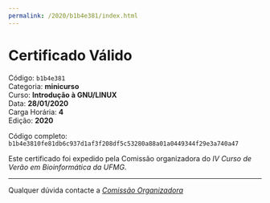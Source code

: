 ```yaml
---
permalink: /2020/b1b4e381/index.html
---
```


# Certificado Válido

Código: `b1b4e381`<br>
Categoria: **minicurso**<br>
Curso: **Introdução à GNU/LINUX**<br>
Data: **28/01/2020**<br>
Carga Horária: **4**<br>
Edição: **2020**<br>


Código completo: `b1b4e3810fe81db6c937d1af3f208df5c53280a88a01a0449344f29e3a740a47`


Este certificado foi expedido pela Comissão organizadora do *IV Curso de Verão em Bioinformática da UFMG*.

----

Qualquer dúvida contacte a [_Comissão Organizadora_](<mailto:cursobioinfoufmg@gmail.com$subject=[Certificados]>)

